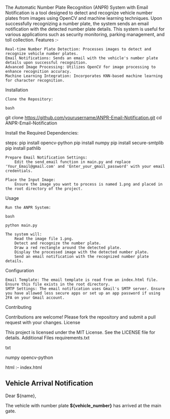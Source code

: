 The Automatic Number Plate Recognition (ANPR) System with Email Notification is a tool designed to detect and recognize vehicle number plates from images using OpenCV and machine learning techniques. Upon successfully recognizing a number plate, the system sends an email notification with the detected number plate details. This system is useful for various applications such as security monitoring, parking management, and toll collection.
Features :-

    Real-time Number Plate Detection: Processes images to detect and recognize vehicle number plates.
    Email Notifications: Sends an email with the vehicle's number plate details upon successful recognition.
    Advanced Image Processing: Utilizes OpenCV for image processing to enhance recognition accuracy.
    Machine Learning Integration: Incorporates KNN-based machine learning for character recognition.

Installation

    Clone the Repository:

    bash

git clone https://github.com/yourusername/ANPR-Email-Notification.git
cd ANPR-Email-Notification

Install the Required Dependencies:

steps:
    pip install opencv-python
    pip install numpy
    pip install secure-smtplib
    pip install pathlib

    Prepare Email Notification Settings:
        Edit the send_email function in main.py and replace 'Your_Email@gmail.com' and 'Enter_your_gmail_password' with your email credentials.

    Place the Input Image:
        Ensure the image you want to process is named 1.png and placed in the root directory of the project.

Usage

    Run the ANPR System:

    bash

    python main.py

    The system will:
        Read the image file 1.png.
        Detect and recognize the number plate.
        Draw a red rectangle around the detected plate.
        Display the processed image with the detected number plate.
        Send an email notification with the recognized number plate details.

Configuration

    Email Template: The email template is read from an index.html file. Ensure this file exists in the root directory.
    SMTP Settings: The email notification uses Gmail's SMTP server. Ensure you have allowed less secure apps or set up an app password if using 2FA on your Gmail account.

Contributing

Contributions are welcome! Please fork the repository and submit a pull request with your changes.
License

This project is licensed under the MIT License. See the LICENSE file for details.
Additional Files
requirements.txt

txt

numpy
opencv-python


html :-
index.html

<!DOCTYPE html>
<html>
<body>
    <h2>Vehicle Arrival Notification</h2>
    <p>Dear ${name},</p>
    <p>The vehicle with number plate <strong>${vehicle_number}</strong> has arrived at the main gate.</p>
</body>
</html>
